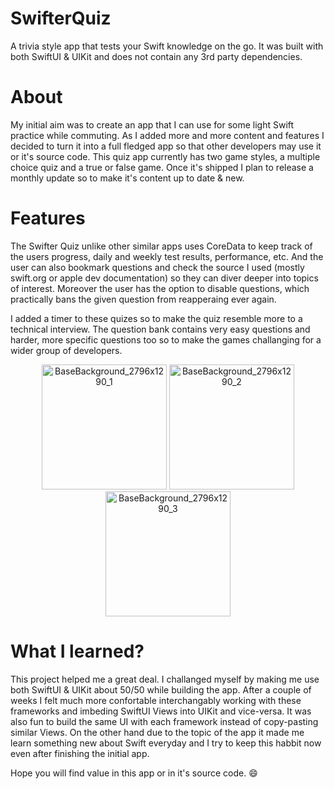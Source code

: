 # SwifterQuiz

A trivia style app that tests your Swift knowledge on the go. It was built with both SwiftUI & UIKit and does not contain any 3rd party dependencies.

# About
My initial aim was to create an app that I can use for some light Swift practice while commuting. As I added more and more content and features I decided to turn it into a full fledged app so that other developers may use it or it's source code. 
This quiz app currently has two game styles, a multiple choice quiz and a true or false game. Once it's shipped I plan to release a monthly update so to make it's content up to date & new.  

# Features
The Swifter Quiz unlike other similar apps uses CoreData to keep track of the users progress, daily and weekly test results, performance, etc. 
And the user can also bookmark questions and check the source I used (mostly swift.org or apple dev documentation) so they can diver deeper into topics of interest. Moreover the user has the option to disable questions, which practically bans the given question from reapperaing ever again. 

I added a timer to these quizes so to make the quiz resemble more to a technical interview. The question bank contains very easy questions and harder, more specific questions too so to make the games challanging for a wider group of developers.

<p align="center">
  <img width="200" alt="BaseBackground_2796x1290_1" src="https://user-images.githubusercontent.com/26801446/236674182-30c80c1b-383e-4c30-8f8a-4f1707479802.png" />
  <img width="200" alt="BaseBackground_2796x1290_2" src="https://user-images.githubusercontent.com/26801446/236674198-30df0ab5-cf27-4f63-8f88-5cab0ccbf417.png" />
  <img width="200" alt="BaseBackground_2796x1290_3" src="https://user-images.githubusercontent.com/26801446/236674711-2517f30e-ae07-4cde-8dc9-260318b4ee69.png" />
</p>

# What I learned?
This project helped me a great deal. I challanged myself by making me use both SwiftUI & UIKit about 50/50 while building the app. After a couple of weeks I felt much more confortable interchangably working with these frameworks and imbeding SwiftUI Views into UIKit and vice-versa. It was also fun to build the same UI with each framework instead of copy-pasting similar Views.
On the other hand due to the topic of the app it made me learn something new about Swift everyday and I try to keep this habbit now even after finishing the initial app.

Hope you will find value in this app or in it's source code. 😄
